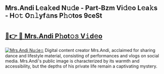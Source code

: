 ## Mrs.Andi L𝚎a𝚔ed N𝚞𝚍e - Part-Bzm Vi𝚍𝚎o L𝚎a𝚔s - H𝚘𝚝 O𝚗𝚕yf𝚊ns P𝚑𝚘tos 9ceSt

# <h2><a href="http://kf75rn.oniu.top/?m=Mrs.Andi">🔗👉 🔴 Mrs.Andi P𝚑ot𝚘𝚜 V𝚒d𝚎o</a></h2>

[![Mrs.Andi Nu𝚍e𝚜](https://i.imgur.com/0qMVB7G.gif)](http://kf75rn.oniu.top/?m=Mrs.Andi)
Digital content creator Mrs.Andi, acclaimed for sharing dance and lifestyle material, consisting of performances and vlogs on social media. Mrs.Andi's public image is characterized by its warmth and accessibility, but the depths of his private life remain a captivating mystery.  
